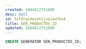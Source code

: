 ```yaml
---
created: 1684912751000
desc: null
id: 5sfdrgsdeseh1jxoiadfbu4
title: GEN_PRODUCTOS_ID
updated: 1684912751000
---
```


```sql
CREATE GENERATOR GEN_PRODUCTOS_ID;
```